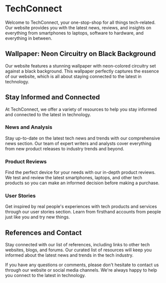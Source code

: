 <!--font:Poppins-->

# TechConnect

Welcome to TechConnect, your one-stop-shop for all things tech-related. Our website provides you with the latest news, reviews, and insights on everything from smartphones to laptops, software to hardware, and everything in between.

## Wallpaper: Neon Circuitry on Black Background

Our website features a stunning wallpaper with neon-colored circuitry set against a black background. This wallpaper perfectly captures the essence of our website, which is all about staying connected to the latest in technology.

## Stay Informed and Connected

At TechConnect, we offer a variety of resources to help you stay informed and connected to the latest in technology.

### News and Analysis

Stay up-to-date on the latest tech news and trends with our comprehensive news section. Our team of expert writers and analysts cover everything from new product releases to industry trends and beyond.

### Product Reviews

Find the perfect device for your needs with our in-depth product reviews. We test and review the latest smartphones, laptops, and other tech products so you can make an informed decision before making a purchase.

### User Stories

Get inspired by real people's experiences with tech products and services through our user stories section. Learn from firsthand accounts from people just like you and try new things.

## References and Contact

Stay connected with our list of references, including links to other tech websites, blogs, and forums. Our curated list of resources will keep you informed about the latest news and trends in the tech industry.

If you have any questions or comments, please don't hesitate to contact us through our website or social media channels. We're always happy to help you connect to the latest in technology.

<!--

Write me content for website with wallpaper which alt text is:

"A wallpaper with a repeating pattern of neon-colored circuitry, set against a black background."

The name/title of the page should not be 1:1 copy of the alt text but rather a real content of the website which is using this wallpaper.

- Use markdown format 
- Start with heading
- Heading should be short and concise
- The content should look like a real website 
- The website should not be about the wallpaper, wallpaper is just a related background
- Heading should be contain work "wallpaper" or "background"
- Include real sections like references, contact, user stories, etc. use things relevant to the page purpose.
- Feel free to use structure like headings, bullets, numbering, blockquotes, paragraphs, horizontal lines, etc.
- You can use formatting like bold or _italic_
- You can include UTF-8 emojis
- Links should be only #hash anchors (and you can refer to the document itself)
- Do not include images


---


# TechConnect: Connecting You to the Latest in Technology

Welcome to TechConnect, your one-stop-shop for all things tech-related. Our website is designed to provide you with the latest news, reviews, and insights on everything from smartphones to laptops, software to hardware, and everything in between.

## Wallpaper: Neon Circuitry on Black Background

Our website features a stunning wallpaper with a repeating pattern of neon-colored circuitry set against a black background. This wallpaper perfectly captures the essence of our website, which is all about staying connected to the latest in technology.

Whether you're a tech enthusiast, a professional in the industry, or just someone who wants to stay up-to-date on the latest trends, our website has something for everyone. From breaking news and expert analysis to product reviews and user stories, we've got you covered.

## Stay Connected with TechConnect

At TechConnect, we believe that staying connected is key to success in today's fast-paced world. That's why we offer a variety of resources to help you stay informed and connected to the latest in technology.

### News and Analysis

Stay up-to-date on the latest tech news and trends with our comprehensive news section. Our team of expert writers and analysts cover everything from new product releases to industry trends and beyond.

### Product Reviews

Looking for a new smartphone, laptop, or other tech product? Check out our in-depth product reviews to find the perfect device for your needs. We test and review the latest products so you can make an informed decision before making a purchase.

### User Stories

Want to hear from real people about their experiences with tech products and services? Our user stories section features firsthand accounts from people just like you. Learn from their experiences and get inspired to try new things.

## References

Stay informed with our list of references, including links to other tech websites, blogs, and forums. Our curated list of resources will keep you connected to the latest news and trends in the tech industry.

## Contact Us

Have a question or comment? We'd love to hear from you. Contact us through our website or social media channels to get in touch with our team. We're always happy to help you stay connected to the latest in technology.


---


Heading is too long, rewrite whole content.


---


# Stay Connected to the Latest in Technology with TechConnect

TechConnect is your go-to source for all things tech-related. Our website provides you with the latest news, reviews, and insights on everything from smartphones to laptops, software to hardware, and everything in between.

## Wallpaper: Neon Circuitry on Black Background

Our website features a stunning wallpaper with a repeating pattern of neon-colored circuitry set against a black background. This wallpaper perfectly captures the essence of our website, which is all about staying connected to the latest in technology.

## Our Features

At TechConnect, we offer a variety of resources to help you stay informed and connected to the latest in technology.

### News and Analysis

Stay up-to-date on the latest tech news and trends with our comprehensive news section. Our team of expert writers and analysts cover everything from new product releases to industry trends and beyond.

### Product Reviews

Looking for a new smartphone, laptop, or other tech product? Check out our in-depth product reviews to find the perfect device for your needs. We test and review the latest products so you can make an informed decision before making a purchase.

### User Stories

Want to hear from real people about their experiences with tech products and services? Our user stories section features firsthand accounts from people just like you. Learn from their experiences and get inspired to try new things.

## References and Contact

Stay informed with our list of references, including links to other tech websites, blogs, and forums. Our curated list of resources will keep you connected to the latest news and trends in the tech industry.

Have a question or comment? Contact us through our website or social media channels to get in touch with our team. We're always happy to help you stay connected to the latest in technology.


---


Heading is too long, rewrite whole content.


---


# TechConnect: Stay Connected to the Latest in Technology

Welcome to TechConnect, your ultimate destination for all things tech-related. Our website is designed to provide you with the latest news, reviews, and insights on everything from smartphones to laptops, software to hardware, and everything in between.

## Wallpaper: Neon Circuitry on Black Background

Our website features a stunning wallpaper with neon-colored circuitry set against a black background. This wallpaper perfectly captures the essence of our website, which is all about staying connected to the latest in technology.

## Our Features

At TechConnect, we offer a variety of resources to help you stay informed and connected to the latest in technology.

### News and Analysis

Stay up-to-date on the latest tech news and trends with our comprehensive news section. Our team of expert writers and analysts cover everything from new product releases to industry trends and beyond.

### Product Reviews

Looking for a new smartphone, laptop, or other tech product? Check out our in-depth product reviews to find the perfect device for your needs. We test and review the latest products so you can make an informed decision before making a purchase.

### User Stories

Learn from real people's experiences with tech products and services through our user stories section. Get inspired and try new things based on firsthand accounts from people just like you.

## References and Contact

Stay informed with our list of references, including links to other tech websites, blogs, and forums. Our curated list of resources will keep you connected to the latest news and trends in the tech industry.

If you have any questions or comments, don't hesitate to contact us through our website or social media channels. We're always happy to help you stay connected to the latest in technology.


---


Heading is too long, rewrite whole content.


---


# Connect to the Latest in Tech with TechConnect

Welcome to TechConnect, your one-stop-shop for all things tech-related. Our website provides you with the latest news, reviews, and insights on everything from smartphones to laptops, software to hardware, and everything in between.

## Wallpaper: Neon Circuitry on Black Background

Our website features a stunning wallpaper with neon-colored circuitry set against a black background. This wallpaper perfectly captures the essence of our website, which is all about staying connected to the latest in technology.

## Stay Informed and Connected

At TechConnect, we offer a variety of resources to help you stay informed and connected to the latest in technology.

### News and Analysis

Stay up-to-date on the latest tech news and trends with our comprehensive news section. Our team of expert writers and analysts cover everything from new product releases to industry trends and beyond.

### Product Reviews

Find the perfect device for your needs with our in-depth product reviews. We test and review the latest smartphones, laptops, and other tech products so you can make an informed decision before making a purchase.

### User Stories

Get inspired by real people's experiences with tech products and services through our user stories section. Learn from firsthand accounts from people just like you and try new things.

## References and Contact

Stay connected with our list of references, including links to other tech websites, blogs, and forums. Our curated list of resources will keep you informed about the latest news and trends in the tech industry.

If you have any questions or comments, please don't hesitate to contact us through our website or social media channels. We're always happy to help you connect to the latest in technology.


---


Write me a Google font which is best fitting for the website.

Pick from the list:
- IBM Plex Sans
- Lobster
- Futura
- Orbitron
- Dancing Script
- Raleway
- Alegreya
- Open Sans
- Barlow Condensed
- Poppins
- Montserrat
- Lato
- Great Vibes
- Inter
- Exo 2
- Roboto
- Playfair Display


Write just the font name nothing else.


---


Poppins

-->
